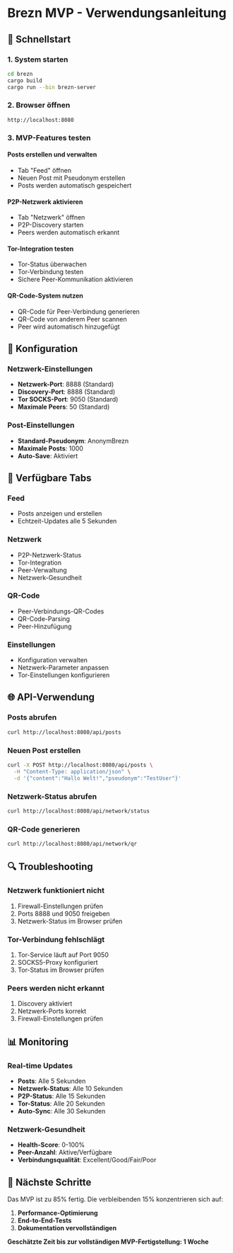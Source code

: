 # Brezn MVP - Verwendungsanleitung

## 🚀 **Schnellstart**

### 1. **System starten**
```bash
cd brezn
cargo build
cargo run --bin brezn-server
```

### 2. **Browser öffnen**
```
http://localhost:8080
```

### 3. **MVP-Features testen**

#### **Posts erstellen und verwalten**
- Tab "Feed" öffnen
- Neuen Post mit Pseudonym erstellen
- Posts werden automatisch gespeichert

#### **P2P-Netzwerk aktivieren**
- Tab "Netzwerk" öffnen
- P2P-Discovery starten
- Peers werden automatisch erkannt

#### **Tor-Integration testen**
- Tor-Status überwachen
- Tor-Verbindung testen
- Sichere Peer-Kommunikation aktivieren

#### **QR-Code-System nutzen**
- QR-Code für Peer-Verbindung generieren
- QR-Code von anderem Peer scannen
- Peer wird automatisch hinzugefügt

## 🔧 **Konfiguration**

### **Netzwerk-Einstellungen**
- **Netzwerk-Port**: 8888 (Standard)
- **Discovery-Port**: 8888 (Standard)
- **Tor SOCKS-Port**: 9050 (Standard)
- **Maximale Peers**: 50 (Standard)

### **Post-Einstellungen**
- **Standard-Pseudonym**: AnonymBrezn
- **Maximale Posts**: 1000
- **Auto-Save**: Aktiviert

## 📱 **Verfügbare Tabs**

### **Feed**
- Posts anzeigen und erstellen
- Echtzeit-Updates alle 5 Sekunden

### **Netzwerk**
- P2P-Netzwerk-Status
- Tor-Integration
- Peer-Verwaltung
- Netzwerk-Gesundheit

### **QR-Code**
- Peer-Verbindungs-QR-Codes
- QR-Code-Parsing
- Peer-Hinzufügung

### **Einstellungen**
- Konfiguration verwalten
- Netzwerk-Parameter anpassen
- Tor-Einstellungen konfigurieren

## 🌐 **API-Verwendung**

### **Posts abrufen**
```bash
curl http://localhost:8080/api/posts
```

### **Neuen Post erstellen**
```bash
curl -X POST http://localhost:8080/api/posts \
  -H "Content-Type: application/json" \
  -d '{"content":"Hallo Welt!","pseudonym":"TestUser"}'
```

### **Netzwerk-Status abrufen**
```bash
curl http://localhost:8080/api/network/status
```

### **QR-Code generieren**
```bash
curl http://localhost:8080/api/network/qr
```

## 🔍 **Troubleshooting**

### **Netzwerk funktioniert nicht**
1. Firewall-Einstellungen prüfen
2. Ports 8888 und 9050 freigeben
3. Netzwerk-Status im Browser prüfen

### **Tor-Verbindung fehlschlägt**
1. Tor-Service läuft auf Port 9050
2. SOCKS5-Proxy konfiguriert
3. Tor-Status im Browser prüfen

### **Peers werden nicht erkannt**
1. Discovery aktiviert
2. Netzwerk-Ports korrekt
3. Firewall-Einstellungen prüfen

## 📊 **Monitoring**

### **Real-time Updates**
- **Posts**: Alle 5 Sekunden
- **Netzwerk-Status**: Alle 10 Sekunden
- **P2P-Status**: Alle 15 Sekunden
- **Tor-Status**: Alle 20 Sekunden
- **Auto-Sync**: Alle 30 Sekunden

### **Netzwerk-Gesundheit**
- **Health-Score**: 0-100%
- **Peer-Anzahl**: Aktive/Verfügbare
- **Verbindungsqualität**: Excellent/Good/Fair/Poor

## 🎯 **Nächste Schritte**

Das MVP ist zu 85% fertig. Die verbleibenden 15% konzentrieren sich auf:
1. **Performance-Optimierung**
2. **End-to-End-Tests**
3. **Dokumentation vervollständigen**

**Geschätzte Zeit bis zur vollständigen MVP-Fertigstellung: 1 Woche**